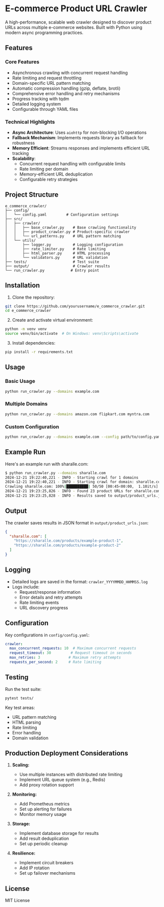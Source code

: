 # E-commerce Product URL Crawler

A high-performance, scalable web crawler designed to discover product URLs across multiple e-commerce websites. Built with Python using modern async programming practices.

## Features

### Core Features
- Asynchronous crawling with concurrent request handling
- Rate limiting and request throttling
- Domain-specific URL pattern matching
- Automatic compression handling (gzip, deflate, brotli)
- Comprehensive error handling and retry mechanisms
- Progress tracking with tqdm
- Detailed logging system
- Configurable through YAML files

### Technical Highlights
- **Async Architecture**: Uses `aiohttp` for non-blocking I/O operations
- **Fallback Mechanism**: Implements requests library as fallback for robustness
- **Memory Efficient**: Streams responses and implements efficient URL tracking
- **Scalability**: 
  - Concurrent request handling with configurable limits
  - Rate limiting per domain
  - Memory-efficient URL deduplication
  - Configurable retry strategies

## Project Structure
```
e_commerce_crawler/
├── config/
│   └── config.yaml         # Configuration settings
├── src/
│   ├── crawler/
│   │   ├── base_crawler.py    # Base crawling functionality
│   │   ├── product_crawler.py # Product-specific crawler
│   │   └── url_patterns.py    # URL pattern matching
│   └── utils/
│       ├── logger.py          # Logging configuration
│       ├── rate_limiter.py    # Rate limiting
│       ├── html_parser.py     # HTML processing
│       └── validators.py      # URL validation
├── tests/                     # Test suite
├── output/                    # Crawler results
└── run_crawler.py            # Entry point
```

## Installation

1. Clone the repository:
```bash
git clone https://github.com/yourusername/e_commerce_crawler.git
cd e_commerce_crawler
```

2. Create and activate virtual environment:
```bash
python -m venv venv
source venv/bin/activate  # On Windows: venv\Scripts\activate
```

3. Install dependencies:
```bash
pip install -r requirements.txt
```

## Usage

### Basic Usage
```bash
python run_crawler.py --domains example.com
```

### Multiple Domains
```bash
python run_crawler.py --domains amazon.com flipkart.com myntra.com
```

### Custom Configuration
```bash
python run_crawler.py --domains example.com --config path/to/config.yaml
```

## Example Run
Here's an example run with sharalle.com:
```bash
$ python run_crawler.py --domains sharalle.com
2024-12-21 19:22:40,221 - INFO - Starting crawl for 1 domains
2024-12-21 19:22:40,221 - INFO - Starting crawl for domain: sharalle.com
Crawling sharalle.com: 100%|██████████| 50/50 [00:45<00:00,  1.10it/s]
2024-12-21 19:23:25,826 - INFO - Found 23 product URLs for sharalle.com
2024-12-21 19:23:25,828 - INFO - Results saved to output/product_urls.json
```

## Output
The crawler saves results in JSON format in `output/product_urls.json`:
```json
{
  "sharalle.com": [
    "https://sharalle.com/products/example-product-1",
    "https://sharalle.com/products/example-product-2"
  ]
}
```

## Logging
- Detailed logs are saved in the format: `crawler_YYYYMMDD_HHMMSS.log`
- Logs include:
  - Request/response information
  - Error details and retry attempts
  - Rate limiting events
  - URL discovery progress

## Configuration
Key configurations in `config/config.yaml`:
```yaml
crawler:
  max_concurrent_requests: 10  # Maximum concurrent requests
  request_timeout: 30         # Request timeout in seconds
  max_retries: 3             # Maximum retry attempts
  requests_per_second: 2     # Rate limiting
```

## Testing
Run the test suite:
```bash
pytest tests/
```

Key test areas:
- URL pattern matching
- HTML parsing
- Rate limiting
- Error handling
- Domain validation

## Production Deployment Considerations
1. **Scaling:**
   - Use multiple instances with distributed rate limiting
   - Implement URL queue system (e.g., Redis)
   - Add proxy rotation support

2. **Monitoring:**
   - Add Prometheus metrics
   - Set up alerting for failures
   - Monitor memory usage

3. **Storage:**
   - Implement database storage for results
   - Add result deduplication
   - Set up periodic cleanup

4. **Resilience:**
   - Implement circuit breakers
   - Add IP rotation
   - Set up failover mechanisms

## License
MIT License